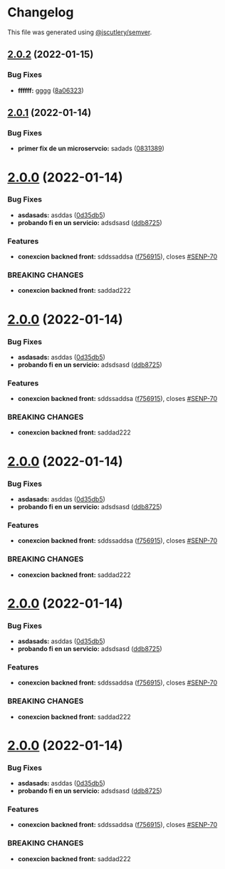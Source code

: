 # Changelog

This file was generated using [@jscutlery/semver](https://github.com/jscutlery/semver).

## [2.0.2](https://github.com/Patrick1982/nx/compare/api-payment-service-2.0.1...api-payment-service-2.0.2) (2022-01-15)


### Bug Fixes

* **ffffff:** gggg ([8a06323](https://github.com/Patrick1982/nx/commit/8a063232687e77cd47370ec7255c91700d047b78))



## [2.0.1](https://github.com/Patrick1982/nx/compare/api-payment-service-2.0.0...api-payment-service-2.0.1) (2022-01-14)


### Bug Fixes

* **primer fix de un microservcio:** sadads ([0831389](https://github.com/Patrick1982/nx/commit/083138969badc2d15ae95bd68e03bca6aef7ead8))



# [2.0.0](https://github.com/Patrick1982/nx/compare/api-payment-service-1.0.0...api-payment-service-2.0.0) (2022-01-14)


### Bug Fixes

* **asdasads:** asddas ([0d35db5](https://github.com/Patrick1982/nx/commit/0d35db53e1ad94737a21affb51f4ae717b0d6175))
* **probando fi en un servicio:** adsdsasd ([ddb8725](https://github.com/Patrick1982/nx/commit/ddb8725cf9eb76002dcbf9b6ba6021f09491df49))


### Features

* **conexcion backned front:** sddssaddsa ([f756915](https://github.com/Patrick1982/nx/commit/f75691534c5bdc1f68e8756a4c52a3e82c296212)), closes [#SENP-70](https://github.com/Patrick1982/nx/issues/SENP-70)


### BREAKING CHANGES

* **conexcion backned front:** saddad222



# [2.0.0](https://github.com/Patrick1982/nx/compare/api-payment-service-1.0.0...api-payment-service-2.0.0) (2022-01-14)


### Bug Fixes

* **asdasads:** asddas ([0d35db5](https://github.com/Patrick1982/nx/commit/0d35db53e1ad94737a21affb51f4ae717b0d6175))
* **probando fi en un servicio:** adsdsasd ([ddb8725](https://github.com/Patrick1982/nx/commit/ddb8725cf9eb76002dcbf9b6ba6021f09491df49))


### Features

* **conexcion backned front:** sddssaddsa ([f756915](https://github.com/Patrick1982/nx/commit/f75691534c5bdc1f68e8756a4c52a3e82c296212)), closes [#SENP-70](https://github.com/Patrick1982/nx/issues/SENP-70)


### BREAKING CHANGES

* **conexcion backned front:** saddad222



# [2.0.0](https://github.com/Patrick1982/nx/compare/api-payment-service-1.0.0...api-payment-service-2.0.0) (2022-01-14)


### Bug Fixes

* **asdasads:** asddas ([0d35db5](https://github.com/Patrick1982/nx/commit/0d35db53e1ad94737a21affb51f4ae717b0d6175))
* **probando fi en un servicio:** adsdsasd ([ddb8725](https://github.com/Patrick1982/nx/commit/ddb8725cf9eb76002dcbf9b6ba6021f09491df49))


### Features

* **conexcion backned front:** sddssaddsa ([f756915](https://github.com/Patrick1982/nx/commit/f75691534c5bdc1f68e8756a4c52a3e82c296212)), closes [#SENP-70](https://github.com/Patrick1982/nx/issues/SENP-70)


### BREAKING CHANGES

* **conexcion backned front:** saddad222



# [2.0.0](https://github.com/Patrick1982/nx/compare/api-payment-service-1.0.0...api-payment-service-2.0.0) (2022-01-14)


### Bug Fixes

* **asdasads:** asddas ([0d35db5](https://github.com/Patrick1982/nx/commit/0d35db53e1ad94737a21affb51f4ae717b0d6175))
* **probando fi en un servicio:** adsdsasd ([ddb8725](https://github.com/Patrick1982/nx/commit/ddb8725cf9eb76002dcbf9b6ba6021f09491df49))


### Features

* **conexcion backned front:** sddssaddsa ([f756915](https://github.com/Patrick1982/nx/commit/f75691534c5bdc1f68e8756a4c52a3e82c296212)), closes [#SENP-70](https://github.com/Patrick1982/nx/issues/SENP-70)


### BREAKING CHANGES

* **conexcion backned front:** saddad222



# [2.0.0](https://github.com/Patrick1982/nx/compare/api-payment-service-1.0.0...api-payment-service-2.0.0) (2022-01-14)


### Bug Fixes

* **asdasads:** asddas ([0d35db5](https://github.com/Patrick1982/nx/commit/0d35db53e1ad94737a21affb51f4ae717b0d6175))
* **probando fi en un servicio:** adsdsasd ([ddb8725](https://github.com/Patrick1982/nx/commit/ddb8725cf9eb76002dcbf9b6ba6021f09491df49))


### Features

* **conexcion backned front:** sddssaddsa ([f756915](https://github.com/Patrick1982/nx/commit/f75691534c5bdc1f68e8756a4c52a3e82c296212)), closes [#SENP-70](https://github.com/Patrick1982/nx/issues/SENP-70)


### BREAKING CHANGES

* **conexcion backned front:** saddad222
